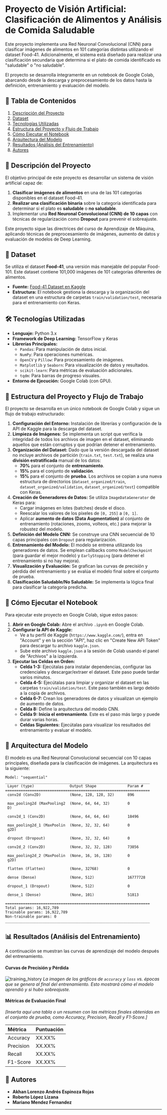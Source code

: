 ﻿# Proyecto de Visión Artificial: Clasificación de Alimentos y Análisis de Comida Saludable

Este proyecto implementa una Red Neuronal Convolucional (CNN) para clasificar imágenes de alimentos en 101 categorías distintas utilizando el dataset Food-41. Adicionalmente, el sistema está diseñado para realizar una clasificación secundaria que determina si el plato de comida identificado es "saludable" o "no saludable".

El proyecto se desarrolla íntegramente en un notebook de Google Colab, abarcando desde la descarga y preprocesamiento de los datos hasta la definición, entrenamiento y evaluación del modelo.

## 📜 Tabla de Contenidos

1.  [Descripción del Proyecto](https://www.google.com/search?q=%23-descripci%C3%B3n-del-proyecto)
2.  [Dataset](https://www.google.com/search?q=%23-dataset)
3.  [Tecnologías Utilizadas](https://www.google.com/search?q=%23-tecnolog%C3%ADas-utilizadas)
4.  [Estructura del Proyecto y Flujo de Trabajo](https://www.google.com/search?q=%23-estructura-del-proyecto-y-flujo-de-trabajo)
5.  [Cómo Ejecutar el Notebook](https://www.google.com/search?q=%23-c%C3%B3mo-ejecutar-el-notebook)
6.  [Arquitectura del Modelo](https://www.google.com/search?q=%23-arquitectura-del-modelo)
7.  [Resultados (Análisis del Entrenamiento)](https://www.google.com/search?q=%23-resultados-an%C3%A1lisis-del-entrenamiento)
8.  [Autores](https://www.google.com/search?q=%23-autores)

## 🎯 Descripción del Proyecto

El objetivo principal de este proyecto es desarrollar un sistema de visión artificial capaz de:

1.  **Clasificar imágenes de alimentos** en una de las 101 categorías disponibles en el dataset Food-41.
2.  **Realizar una clasificación binaria** sobre la categoría identificada para determinar si el plato es **saludable** o **no saludable**.
3.  Implementar una **Red Neuronal Convolucional (CNN) de 10 capas** con técnicas de regularización como **Dropout** para prevenir el sobreajuste.

Este proyecto sigue las directrices del curso de Aprendizaje de Máquina, aplicando técnicas de preprocesamiento de imágenes, aumento de datos y evaluación de modelos de Deep Learning.

## 🍔 Dataset

Se utiliza el dataset **Food-41**, una versión más manejable del popular Food-101. Este dataset contiene 101,000 imágenes de 101 categorías diferentes de alimentos.

  - **Fuente:** [Food-41 Dataset en Kaggle](https://www.kaggle.com/datasets/kmader/food41/data)
  - **Estructura:** El notebook gestiona la descarga y la organización del dataset en una estructura de carpetas `train/validation/test`, necesaria para el entrenamiento con Keras.

## 🛠️ Tecnologías Utilizadas

  - **Lenguaje:** Python 3.x
  - **Framework de Deep Learning:** TensorFlow y Keras
  - **Librerías Principales:**
      - `Pandas`: Para manipulación de datos inicial.
      - `NumPy`: Para operaciones numéricas.
      - `OpenCV` y `Pillow`: Para procesamiento de imágenes.
      - `Matplotlib` y `Seaborn`: Para visualización de datos y resultados.
      - `scikit-learn`: Para métricas de evaluación adicionales.
      - `tqdm`: Para barras de progreso visuales.
  - **Entorno de Ejecución:** Google Colab (con GPU).

## 📂 Estructura del Proyecto y Flujo de Trabajo

El proyecto se desarrolla en un único notebook de Google Colab y sigue un flujo de trabajo estructurado:

1.  **Configuración del Entorno:** Instalación de librerías y configuración de la API de Kaggle para la descarga del dataset.
2.  **Limpieza de Imágenes:** Se implementa un script que verifica la integridad de todos los archivos de imagen en el dataset, eliminando aquellos que están corruptos y que podrían detener el entrenamiento.
3.  **Organización del Dataset:** Dado que la versión descargada del dataset no incluye archivos de partición (`train.txt`, `test.txt`), se realiza una **división estratificada** manual de los datos:
      - **70%** para el conjunto de **entrenamiento**.
      - **15%** para el conjunto de **validación**.
      - **15%** para el conjunto de **prueba**.
        Los archivos se copian a una nueva estructura de directorios (`dataset_organized/train`, `dataset_organized/validation`, `dataset_organized/test`) compatible con Keras.
4.  **Creación de Generadores de Datos:** Se utiliza `ImageDataGenerator` de Keras para:
      - Cargar imágenes en lotes (batches) desde el disco.
      - Reescalar los valores de los píxeles de `[0, 255]` a `[0, 1]`.
      - Aplicar **aumento de datos (Data Augmentation)** al conjunto de entrenamiento (rotaciones, zooms, volteos, etc.) para mejorar la robustez del modelo.
5.  **Definición del Modelo CNN:** Se construye una CNN secuencial de 10 capas principales con `Dropout` para regularización.
6.  **Entrenamiento del Modelo:** El modelo se entrena utilizando los generadores de datos. Se emplean callbacks como `ModelCheckpoint` (para guardar el mejor modelo) y `EarlyStopping` (para detener el entrenamiento si no hay mejora).
7.  **Visualización y Evaluación:** Se grafican las curvas de precisión y pérdida del entrenamiento y se evalúa el modelo final sobre el conjunto de prueba.
8.  **Clasificación Saludable/No Saludable:** Se implementa la lógica final para clasificar la categoría predicha.

## 🚀 Cómo Ejecutar el Notebook

Para ejecutar este proyecto en Google Colab, sigue estos pasos:

1.  **Abrir en Google Colab:** Abre el archivo `.ipynb` en Google Colab.
2.  **Configurar la API de Kaggle:**
      - Ve a tu perfil de Kaggle (`https://www.kaggle.com/`), entra en "Account" y en la sección "API", haz clic en "Create New API Token" para descargar tu archivo `kaggle.json`.
      - Sube este archivo `kaggle.json` a la sesión de Colab usando el panel de "Archivos" a la izquierda.
3.  **Ejecutar las Celdas en Orden:**
      - **Celda 1-3:** Ejecútalas para instalar dependencias, configurar las credenciales y descargar/extraer el dataset. Este paso puede tardar varios minutos.
      - **Celda 4-5:** Ejecútalas para limpiar y organizar el dataset en las carpetas `train/validation/test`. Este paso también es largo debido a la copia de archivos.
      - **Celda 6-7:** Crean los generadores de datos y visualizan un ejemplo de aumento de datos.
      - **Celda 8:** Define la arquitectura del modelo CNN.
      - **Celda 9:** **Inicia el entrenamiento**. Este es el paso más largo y puede durar varias horas.
      - **Celdas Siguientes:** Ejecútalas para visualizar los resultados del entrenamiento y evaluar el modelo.

## 🧠 Arquitectura del Modelo

El modelo es una Red Neuronal Convolucional secuencial con 10 capas principales, diseñada para la clasificación de imágenes. La arquitectura es la siguiente:

```
Model: "sequential"
_________________________________________________________________
 Layer (type)                Output Shape              Param #   
=================================================================
 conv2d (Conv2D)             (None, 128, 128, 32)      896       
                                                                 
 max_pooling2d (MaxPooling2  (None, 64, 64, 32)        0         
 D)                                                              
                                                                 
 conv2d_1 (Conv2D)           (None, 64, 64, 64)        18496     
                                                                 
 max_pooling2d_1 (MaxPoolin  (None, 32, 32, 64)        0         
 g2D)                                                            
                                                                 
 dropout (Dropout)           (None, 32, 32, 64)        0         
                                                                 
 conv2d_2 (Conv2D)           (None, 32, 32, 128)       73856     
                                                                 
 max_pooling2d_2 (MaxPoolin  (None, 16, 16, 128)       0         
 g2D)                                                            
                                                                 
 flatten (Flatten)           (None, 32768)             0         
                                                                 
 dense (Dense)               (None, 512)               16777728  
                                                                 
 dropout_1 (Dropout)         (None, 512)               0         
                                                                 
 dense_1 (Dense)             (None, 101)               51813     
                                                                 
=================================================================
Total params: 16,922,789
Trainable params: 16,922,789
Non-trainable params: 0
_________________________________________________________________
```

## 📊 Resultados (Análisis del Entrenamiento)

A continuación se muestran las curvas de aprendizaje del modelo después del entrenamiento.

#### Curvas de Precisión y Pérdida
![training_history](https://github.com/user-attachments/assets/9e5a1dc9-6c4a-4579-afe4-51f85c733e9b)
*La imagen de los gráficos de `accuracy` y `loss` vs. épocas que se genera al final del entrenamiento. Esto mostrará cómo el modelo aprendió y si hubo sobreajuste.*

#### Métricas de Evaluación Final

*[Inserta aquí una tabla o un resumen con las métricas finales obtenidas en el conjunto de prueba, como Accuracy, Precision, Recall y F1-Score.]*

| Métrica   | Puntuación |
| :-------- | :--------- |
| Accuracy  | XX.XX%     |
| Precision | XX.XX%     |
| Recall    | XX.XX%     |
| F1-Score  | XX.XX%     |

## 👥 Autores

  - **Akhan Lorenzo Andrés Espinoza Rojas**
  - **Roberto López Lizana**
  - **Mariano Mendez Fernandez**

-----
